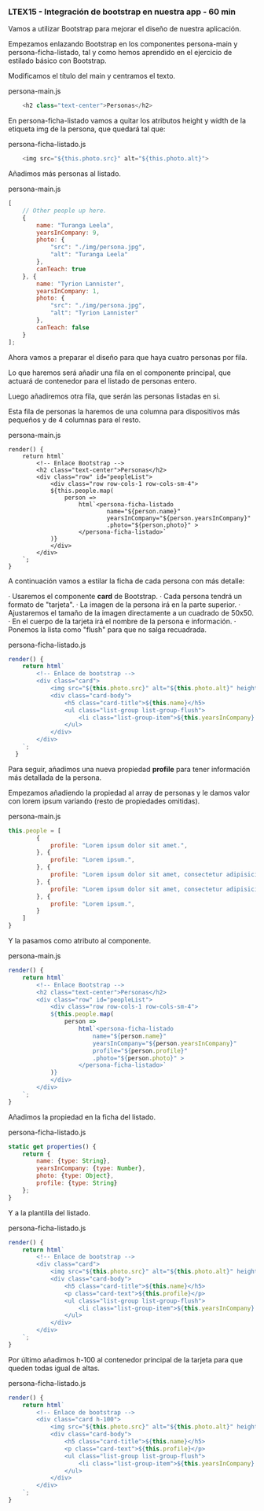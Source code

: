 ### LTEX15 - Integración de bootstrap en nuestra app - 60 min

Vamos a utilizar Bootstrap para mejorar el diseño de nuestra aplicación.

Empezamos enlazando Bootstrap en los componentes persona-main 
	y persona-ficha-listado, tal y como hemos aprendido en el ejercicio
	de estilado básico con Bootstrap.
	
Modificamos el título del main y centramos el texto.

persona-main.js

```javascript
	<h2 class="text-center">Personas</h2>
```

En persona-ficha-listado vamos a quitar los atributos height y width 
de la etiqueta img de la persona, que quedará tal que:

persona-ficha-listado.js

```javascript
	<img src="${this.photo.src}" alt="${this.photo.alt}">
```

Añadimos más personas al listado.

persona-main.js

```javascript
[
	// Other people up here.
	{
		name: "Turanga Leela",
		yearsInCompany: 9,
		photo: {
			"src": "./img/persona.jpg",
			"alt": "Turanga Leela"
		},
		canTeach: true
	}, {
		name: "Tyrion Lannister",
		yearsInCompany: 1,				
		photo: {
			"src": "./img/persona.jpg",
			"alt": "Tyrion Lannister"
		},
		canTeach: false
	}
];
```

Ahora vamos a preparar el diseño para que haya cuatro personas por fila.

Lo que haremos será añadir una fila en el componente principal, 
que actuará de contenedor para el listado de personas entero.

Luego añadiremos otra fila, que serán las personas listadas en si. 

Esta fila de personas la haremos de una columna para 
dispositivos más pequeños y de 4 columnas para el resto.

persona-main.js

```
render() {
    return html`
		<!-- Enlace Bootstrap -->
		<h2 class="text-center">Personas</h2>
		<div class="row" id="peopleList">			
			<div class="row row-cols-1 row-cols-sm-4">
			${this.people.map(
				person => 
					html`<persona-ficha-listado 
							name="${person.name}" 
							yearsInCompany="${person.yearsInCompany}" 
							.photo="${person.photo}" >
					</persona-ficha-listado>`
			)}
			</div>
		</div>					
	`;
}
```

A continuación vamos a estilar la ficha de cada persona con más detalle:

· Usaremos el componente **card** de Bootstrap.
· Cada persona tendrá un formato de "tarjeta".
· La imagen de la persona irá en la parte superior.
· Ajustaremos el tamaño de la imagen directamente a un cuadrado de 50x50.
· En el cuerpo de la tarjeta irá el nombre de la persona e información.
· Ponemos la lista como "flush" para que no salga recuadrada.

persona-ficha-listado.js

```javascript
render() {
    return html`
		<!-- Enlace de bootstrap -->
		<div class="card">
			<img src="${this.photo.src}" alt="${this.photo.alt}" height="50" width="50" class="card-img-top">
			<div class="card-body">
				<h5 class="card-title">${this.name}</h5>
				<ul class="list-group list-group-flush">
					<li class="list-group-item">${this.yearsInCompany} años en la empresa</li>
				</ul>
			</div>
		</div>
	`;
  }    
```

Para seguir, añadimos una nueva propiedad **profile** 
para tener información más detallada de la persona.

Empezamos añadiendo la propiedad al array de personas y 
	le damos valor con lorem ipsum variando (resto de propiedades omitidas).

persona-main.js

```javascript
this.people = [
		{				
			profile: "Lorem ipsum dolor sit amet.",
		}, {				
			profile: "Lorem ipsum.",				
		}, {				
			profile: "Lorem ipsum dolor sit amet, consectetur adipisici elit, sed eiusmod tempor incidunt ut labore et dolore magna aliqua. Ut enim ad minim veniam.",
		}, {				
			profile: "Lorem ipsum dolor sit amet, consectetur adipisici elit, sed eiusmod.",
		}, {				
			profile: "Lorem ipsum.",					
		}
	]			
}
```

Y la pasamos como atributo al componente.

persona-main.js

```javascript
render() {
    return html`
		<!-- Enlace Bootstrap -->
		<h2 class="text-center">Personas</h2>
		<div class="row" id="peopleList">			
			<div class="row row-cols-1 row-cols-sm-4">
			${this.people.map(
				person => 
					html`<persona-ficha-listado 
						name="${person.name}" 
						yearsInCompany="${person.yearsInCompany}" 
						profile="${person.profile}" 
						.photo="${person.photo}" >
					</persona-ficha-listado>`
			)}
			</div>
		</div>					
	`;
}
```

Añadimos la propiedad en la ficha del listado.

persona-ficha-listado.js

```javascript
static get properties() {
	return {
		name: {type: String},
		yearsInCompany: {type: Number},
		photo: {type: Object},
		profile: {type: String}
	};
}
```

Y a la plantilla del listado.

persona-ficha-listado.js

```javascript
render() {
    return html`
		<!-- Enlace de bootstrap -->
		<div class="card">
			<img src="${this.photo.src}" alt="${this.photo.alt}" height="50" width="50" class="card-img-top">
			<div class="card-body">
				<h5 class="card-title">${this.name}</h5>
				<p class="card-text">${this.profile}</p>
				<ul class="list-group list-group-flush">
					<li class="list-group-item">${this.yearsInCompany} años en la empresa</li>
				</ul>
			</div>
		</div>
	`;
}    
```

Por último añadimos h-100 al contenedor principal de la tarjeta para que 
	queden todas igual de altas.

persona-ficha-listado.js

```javascript
render() {
    return html`
		<!-- Enlace de bootstrap -->
		<div class="card h-100">
			<img src="${this.photo.src}" alt="${this.photo.alt}" height="50" width="50" class="card-img-top">
			<div class="card-body">
				<h5 class="card-title">${this.name}</h5>
				<p class="card-text">${this.profile}</p>
				<ul class="list-group list-group-flush">
					<li class="list-group-item">${this.yearsInCompany} años en la empresa</li>
				</ul>
			</div>
		</div>
	`;
}    
```
